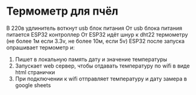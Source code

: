 # Термометр для пчёл

В 220в удлинитель воткнут usb блок питания
От usb блока питания питается ESP32 контроллер
От ESP32 идёт шнур к dht22 термометру (не более 1м если 3.3v, не более 10м, если 5v)
ESP32 после запуска опрашивает термометр и:
1) Пишет в локальную память дату и значение температуры
2) Запускает web сервер, чтобы отдавать температуру по wifi в виде html странички
3) При подключении к wifi отправляет температуру и дату замера в google sheets
